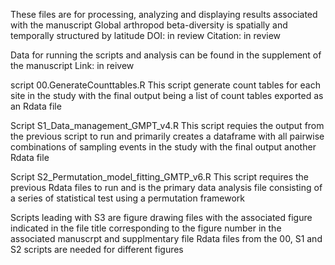 These files are for processing, analyzing and displaying results associated with the manuscript
Global arthropod beta-diversity is spatially and temporally structured by latitude
DOI: in review
Citation: in review

Data for running the scripts and analysis can be found in the supplement of the manuscript 
Link: in reivew

script 00.GenerateCounttables.R
This script generate count tables for each site in the study with the final output being a list of count tables exported as an Rdata file

Script S1_Data_management_GMPT_v4.R 
This script requies the output from the previous script to run and primarily creates a dataframe with all pairwise combinations of sampling events in the study with the final output another Rdata file

Script S2_Permutation_model_fitting_GMTP_v6.R
This script requires the previous Rdata files to run and is the primary data analysis file consisting of a series of statistical test using a permutation framework

Scripts leading with S3 are figure drawing files with the associated figure indicated in the file title corresponding to the figure number in the associated manuscrpt and supplmentary file
Rdata files from the 00, S1 and S2 scripts are needed for different figures


